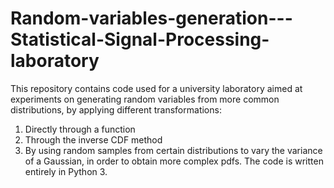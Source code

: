 # Random-variables-generation---Statistical-Signal-Processing-laboratory

This repository contains code used for a university laboratory aimed at experiments on generating random variables from more common distributions, by applying different transformations:
  1. Directly through a function
  2. Through the inverse CDF method
  3. By using random samples from certain distributions to vary the variance of a Gaussian, in order to obtain more complex pdfs. 
The code is written entirely in Python 3. 
